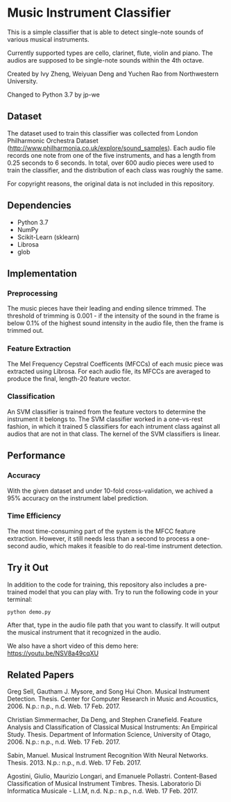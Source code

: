 # Music Instrument Classifier

This is a simple classifier that is able to detect single-note sounds of various musical instruments.

Currently supported types are cello, clarinet, flute, violin and piano. The audios are supposed to be single-note sounds within the 4th octave. 

Created by Ivy Zheng, Weiyuan Deng and Yuchen Rao from Northwestern University. 

Changed to Python 3.7 by jp-we


## Dataset

The dataset used to train this classifier was collected from London Philharmonic Orchestra Dataset (http://www.philharmonia.co.uk/explore/sound_samples). Each audio file records one note from one of the five instruments, and has a length from 0.25 seconds to 6 seconds. In total, over 600 audio pieces were used to train the classifier, and the distribution of each class was roughly the same. 

For copyright reasons, the original data is not included in this repository. 


## Dependencies
 - Python 3.7
 - NumPy
 - Scikit-Learn (sklearn)
 - Librosa
 - glob


## Implementation

### Preprocessing

The music pieces have their leading and ending silence trimmed. The threshold of trimming is 0.001 - if the intensity of the sound in the frame is below 0.1% of the highest sound intensity in the audio file, then the frame is trimmed out. 

### Feature Extraction

The Mel Frequency Cepstral Coefficents (MFCCs) of each music piece was extracted using Librosa. For each audio file, its MFCCs are averaged to produce the final, length-20 feature vector. 

### Classification

An SVM classifier is trained from the feature vectors to determine the instrument it belongs to. The SVM classifier worked in a one-vs-rest fashion, in which it trained 5 classifiers for each intrument class against all audios that are not in that class. The kernel of the SVM classifiers is linear. 


## Performance

### Accuracy

With the given dataset and under 10-fold cross-validation, we achived a 95% accuracy on the instrument label prediction. 

### Time Efficiency

The most time-consuming part of the system is the MFCC feature extraction. However, it still needs less than a second to process a one-second audio, which makes it feasible to do real-time instrument detection. 


## Try it Out

In addition to the code for training, this repository also includes a pre-trained model that you can play with. Try to run the following code in your terminal:

    python demo.py

After that, type in the audio file path that you want to classify. It will output the musical instrument that it recognized in the audio. 

We also have a short video of this demo here: https://youtu.be/NSV8a49cqXU


## Related Papers

Greg Sell, Gautham J. Mysore, and Song Hui Chon. Musical Instrument Detection. Thesis. Center for Computer Research in Music and Acoustics, 2006. N.p.: n.p., n.d. Web. 17 Feb. 2017.

Christian Simmermacher, Da Deng, and Stephen Cranefield. Feature Analysis and Classification of Classical Musical Instruments: An Empirical Study. Thesis. Department of Information Science, University of Otago, 2006. N.p.: n.p., n.d. Web. 17 Feb. 2017.

Sabin, Manuel. Musical Instrument Recognition With Neural Networks. Thesis. 2013. N.p.: n.p., n.d. Web. 17 Feb. 2017.

Agostini, Giulio, Maurizio Longari, and Emanuele Pollastri. Content-Based Classification of Musical Instrument Timbres. Thesis. Laboratorio Di Informatica Musicale - L.I.M, n.d. N.p.: n.p., n.d. Web. 17 Feb. 2017. 


